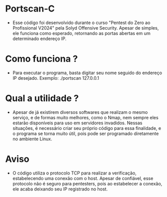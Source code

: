 # Portscan-C
- Esse código foi desenvolvido durante o curso "Pentest do Zero ao Profissional V2024" pela Solyd Offensive Security. Apesar de simples, ele funciona como esperado, retornando as portas abertas em um determinado endereço IP.
# Como funciona ?
- Para executar o programa, basta digitar seu nome seguido do endereço IP desejado. Exemplo: ./portscan 127.0.0.1
# Qual a utilidade ?
- Apesar de já existirem diversos softwares que realizam o mesmo serviço, e de formas muito melhores, como o Nmap, nem sempre eles estarão disponíveis para uso em servidores invadidos. Nessas situações, é necessário criar seu próprio código para essa finalidade, e o programa se torna muito útil, pois pode ser programado diretamente no ambiente Linux.
# Aviso
- O código utiliza o protocolo TCP para realizar a verificação, estabelecendo uma conexão com o host. Apesar de confiável, esse protocolo não é seguro para pentesters, pois ao estabelecer a conexão, ele acaba deixando seu IP registrado no host.
